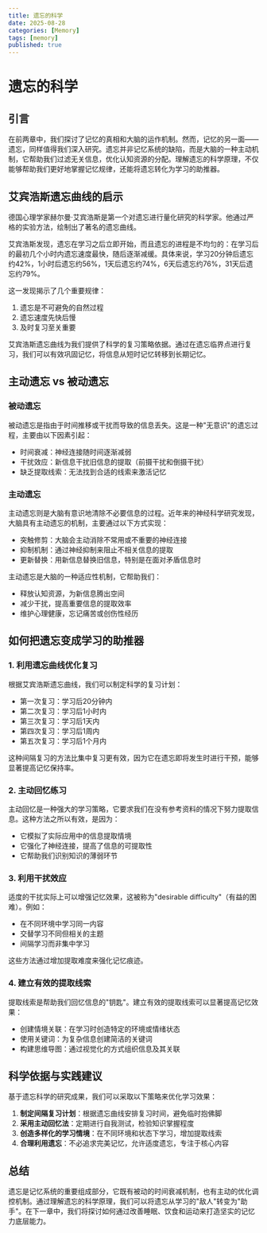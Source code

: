```yaml
---
title: 遗忘的科学
date: 2025-08-28
categories: [Memory]
tags: [memory]
published: true
---
```


# 遗忘的科学

## 引言

在前两章中，我们探讨了记忆的真相和大脑的运作机制。然而，记忆的另一面——遗忘，同样值得我们深入研究。遗忘并非记忆系统的缺陷，而是大脑的一种主动机制，它帮助我们过滤无关信息，优化认知资源的分配。理解遗忘的科学原理，不仅能够帮助我们更好地掌握记忆规律，还能将遗忘转化为学习的助推器。

## 艾宾浩斯遗忘曲线的启示

德国心理学家赫尔曼·艾宾浩斯是第一个对遗忘进行量化研究的科学家。他通过严格的实验方法，绘制出了著名的遗忘曲线。

艾宾浩斯发现，遗忘在学习之后立即开始，而且遗忘的进程是不均匀的：在学习后的最初几个小时内遗忘速度最快，随后逐渐减缓。具体来说，学习20分钟后遗忘约42%，1小时后遗忘约56%，1天后遗忘约74%，6天后遗忘约76%，31天后遗忘约79%。

这一发现揭示了几个重要规律：
1. 遗忘是不可避免的自然过程
2. 遗忘速度先快后慢
3. 及时复习至关重要

艾宾浩斯遗忘曲线为我们提供了科学的复习策略依据。通过在遗忘临界点进行复习，我们可以有效巩固记忆，将信息从短时记忆转移到长期记忆。

## 主动遗忘 vs 被动遗忘

### 被动遗忘

被动遗忘是指由于时间推移或干扰而导致的信息丢失。这是一种"无意识"的遗忘过程，主要由以下因素引起：
- 时间衰减：神经连接随时间逐渐减弱
- 干扰效应：新信息干扰旧信息的提取（前摄干扰和倒摄干扰）
- 缺乏提取线索：无法找到合适的线索来激活记忆

### 主动遗忘

主动遗忘则是大脑有意识地清除不必要信息的过程。近年来的神经科学研究发现，大脑具有主动遗忘的机制，主要通过以下方式实现：
- 突触修剪：大脑会主动消除不常用或不重要的神经连接
- 抑制机制：通过神经抑制来阻止不相关信息的提取
- 更新替换：用新信息替换旧信息，特别是在面对矛盾信息时

主动遗忘是大脑的一种适应性机制，它帮助我们：
- 释放认知资源，为新信息腾出空间
- 减少干扰，提高重要信息的提取效率
- 维护心理健康，忘记痛苦或创伤性经历

## 如何把遗忘变成学习的助推器

### 1. 利用遗忘曲线优化复习

根据艾宾浩斯遗忘曲线，我们可以制定科学的复习计划：
- 第一次复习：学习后20分钟内
- 第二次复习：学习后1小时内
- 第三次复习：学习后1天内
- 第四次复习：学习后1周内
- 第五次复习：学习后1个月内

这种间隔复习的方法比集中复习更有效，因为它在遗忘即将发生时进行干预，能够显著提高记忆保持率。

### 2. 主动回忆练习

主动回忆是一种强大的学习策略，它要求我们在没有参考资料的情况下努力提取信息。这种方法之所以有效，是因为：
- 它模拟了实际应用中的信息提取情境
- 它强化了神经连接，提高了信息的可提取性
- 它帮助我们识别知识的薄弱环节

### 3. 利用干扰效应

适度的干扰实际上可以增强记忆效果，这被称为"desirable difficulty"（有益的困难）。例如：
- 在不同环境中学习同一内容
- 交替学习不同但相关的主题
- 间隔学习而非集中学习

这些方法通过增加提取难度来强化记忆痕迹。

### 4. 建立有效的提取线索

提取线索是帮助我们回忆信息的"钥匙"。建立有效的提取线索可以显著提高记忆效果：
- 创建情境关联：在学习时创造特定的环境或情绪状态
- 使用关键词：为复杂信息创建简洁的关键词
- 构建思维导图：通过视觉化的方式组织信息及其关联

## 科学依据与实践建议

基于遗忘科学的研究成果，我们可以采取以下策略来优化学习效果：

1. **制定间隔复习计划**：根据遗忘曲线安排复习时间，避免临时抱佛脚
2. **采用主动回忆法**：定期进行自我测试，检验知识掌握程度
3. **创造多样化的学习情境**：在不同环境和状态下学习，增加提取线索
4. **合理利用遗忘**：不必追求完美记忆，允许适度遗忘，专注于核心内容

## 总结

遗忘是记忆系统的重要组成部分，它既有被动的时间衰减机制，也有主动的优化调控机制。通过理解遗忘的科学原理，我们可以将遗忘从学习的"敌人"转变为"助手"。在下一章中，我们将探讨如何通过改善睡眠、饮食和运动来打造坚实的记忆力底层能力。